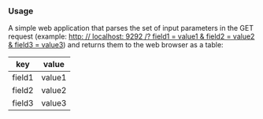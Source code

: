 ### Usage

A simple web application that parses the set of input parameters in the GET request (example: [http: // localhost: 9292 /? field1 = value1 & field2 = value2 & field3 = value3](http://localhost:9292/?field1=value1&field2=value2&field3=value3)) and returns them to the web browser as a table:

|key|value|
|------|------|
|field1|value1|
|field2|value2|
|field3|value3|
